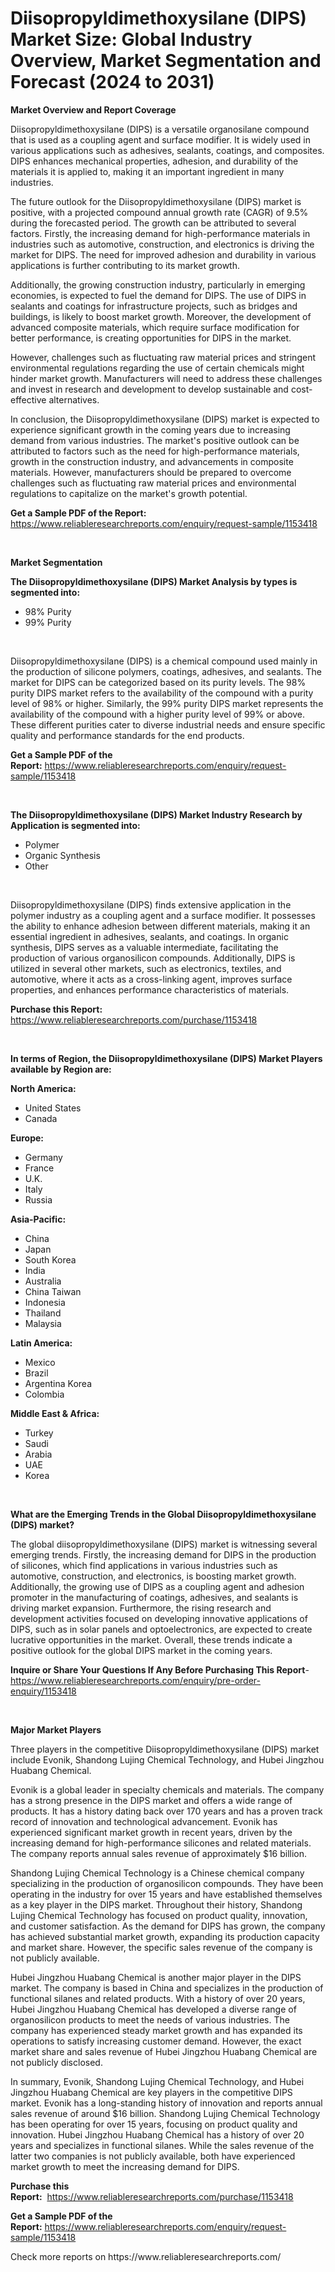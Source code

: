<p><h1>Diisopropyldimethoxysilane (DIPS) Market Size: Global Industry Overview, Market Segmentation and Forecast (2024 to 2031)</h1></p><p><strong>Market Overview and Report Coverage</strong></p>
<p><p>Diisopropyldimethoxysilane (DIPS) is a versatile organosilane compound that is used as a coupling agent and surface modifier. It is widely used in various applications such as adhesives, sealants, coatings, and composites. DIPS enhances mechanical properties, adhesion, and durability of the materials it is applied to, making it an important ingredient in many industries.</p><p>The future outlook for the Diisopropyldimethoxysilane (DIPS) market is positive, with a projected compound annual growth rate (CAGR) of 9.5% during the forecasted period. The growth can be attributed to several factors. Firstly, the increasing demand for high-performance materials in industries such as automotive, construction, and electronics is driving the market for DIPS. The need for improved adhesion and durability in various applications is further contributing to its market growth.</p><p>Additionally, the growing construction industry, particularly in emerging economies, is expected to fuel the demand for DIPS. The use of DIPS in sealants and coatings for infrastructure projects, such as bridges and buildings, is likely to boost market growth. Moreover, the development of advanced composite materials, which require surface modification for better performance, is creating opportunities for DIPS in the market.</p><p>However, challenges such as fluctuating raw material prices and stringent environmental regulations regarding the use of certain chemicals might hinder market growth. Manufacturers will need to address these challenges and invest in research and development to develop sustainable and cost-effective alternatives.</p><p>In conclusion, the Diisopropyldimethoxysilane (DIPS) market is expected to experience significant growth in the coming years due to increasing demand from various industries. The market's positive outlook can be attributed to factors such as the need for high-performance materials, growth in the construction industry, and advancements in composite materials. However, manufacturers should be prepared to overcome challenges such as fluctuating raw material prices and environmental regulations to capitalize on the market's growth potential.</p></p>
<p><strong>Get a Sample PDF of the Report:</strong> <a href="https://www.reliableresearchreports.com/enquiry/request-sample/1153418">https://www.reliableresearchreports.com/enquiry/request-sample/1153418</a></p>
<p>&nbsp;</p>
<p><strong>Market Segmentation</strong></p>
<p><strong>The Diisopropyldimethoxysilane (DIPS) Market Analysis by types is segmented into:</strong></p>
<p><ul><li>98% Purity</li><li>99% Purity</li></ul></p>
<p>&nbsp;</p>
<p><p>Diisopropyldimethoxysilane (DIPS) is a chemical compound used mainly in the production of silicone polymers, coatings, adhesives, and sealants. The market for DIPS can be categorized based on its purity levels. The 98% purity DIPS market refers to the availability of the compound with a purity level of 98% or higher. Similarly, the 99% purity DIPS market represents the availability of the compound with a higher purity level of 99% or above. These different purities cater to diverse industrial needs and ensure specific quality and performance standards for the end products.</p></p>
<p><strong>Get a Sample PDF of the Report:</strong>&nbsp;<a href="https://www.reliableresearchreports.com/enquiry/request-sample/1153418">https://www.reliableresearchreports.com/enquiry/request-sample/1153418</a></p>
<p>&nbsp;</p>
<p><strong>The Diisopropyldimethoxysilane (DIPS) Market Industry Research by Application is segmented into:</strong></p>
<p><ul><li>Polymer</li><li>Organic Synthesis</li><li>Other</li></ul></p>
<p>&nbsp;</p>
<p><p>Diisopropyldimethoxysilane (DIPS) finds extensive application in the polymer industry as a coupling agent and a surface modifier. It possesses the ability to enhance adhesion between different materials, making it an essential ingredient in adhesives, sealants, and coatings. In organic synthesis, DIPS serves as a valuable intermediate, facilitating the production of various organosilicon compounds. Additionally, DIPS is utilized in several other markets, such as electronics, textiles, and automotive, where it acts as a cross-linking agent, improves surface properties, and enhances performance characteristics of materials.</p></p>
<p><strong>Purchase this Report:</strong>&nbsp; <a href="https://www.reliableresearchreports.com/purchase/1153418">https://www.reliableresearchreports.com/purchase/1153418</a></p>
<p>&nbsp;</p>
<p><strong>In terms of Region, the Diisopropyldimethoxysilane (DIPS) Market Players available by Region are:</strong></p>
<p>
    <p> <strong> North America: </strong>
        <ul>
            <li>United States</li>
            <li>Canada</li>
        </ul>
        </p> 
    <p> <strong> Europe: </strong>
        <ul>
            <li>Germany</li>
            <li>France</li>
            <li>U.K.</li>
            <li>Italy</li>
            <li>Russia</li>
        </ul>
        </p> 
    <p> <strong> Asia-Pacific: </strong>
        <ul>
            <li>China</li>
            <li>Japan</li>
            <li>South Korea</li>
            <li>India</li>
            <li>Australia</li>
            <li>China Taiwan</li>
            <li>Indonesia</li>
            <li>Thailand</li>
            <li>Malaysia</li>
        </ul>
        </p> 
    <p> <strong> Latin America: </strong>
        <ul>
            <li>Mexico</li>
            <li>Brazil</li>
            <li>Argentina Korea</li>
            <li>Colombia</li>
        </ul>
        </p> 
    <p> <strong> Middle East & Africa: </strong>
        <ul>
            <li>Turkey</li>
            <li>Saudi</li>
            <li>Arabia</li>
            <li>UAE</li>
            <li>Korea</li>
        </ul>
    </p>
    </p>
<p>&nbsp;</p>
<p><strong>What are the Emerging Trends in the Global Diisopropyldimethoxysilane (DIPS) market?</strong></p>
<p><p>The global diisopropyldimethoxysilane (DIPS) market is witnessing several emerging trends. Firstly, the increasing demand for DIPS in the production of silicones, which find applications in various industries such as automotive, construction, and electronics, is boosting market growth. Additionally, the growing use of DIPS as a coupling agent and adhesion promoter in the manufacturing of coatings, adhesives, and sealants is driving market expansion. Furthermore, the rising research and development activities focused on developing innovative applications of DIPS, such as in solar panels and optoelectronics, are expected to create lucrative opportunities in the market. Overall, these trends indicate a positive outlook for the global DIPS market in the coming years.</p></p>
<p><strong>Inquire or Share Your Questions If Any Before Purchasing This Report</strong>- <a href="https://www.reliableresearchreports.com/enquiry/pre-order-enquiry/1153418">https://www.reliableresearchreports.com/enquiry/pre-order-enquiry/1153418</a></p>
<p>&nbsp;</p>
<p><strong>Major Market Players</strong></p>
<p><p>Three players in the competitive Diisopropyldimethoxysilane (DIPS) market include Evonik, Shandong Lujing Chemical Technology, and Hubei Jingzhou Huabang Chemical. </p><p>Evonik is a global leader in specialty chemicals and materials. The company has a strong presence in the DIPS market and offers a wide range of products. It has a history dating back over 170 years and has a proven track record of innovation and technological advancement. Evonik has experienced significant market growth in recent years, driven by the increasing demand for high-performance silicones and related materials. The company reports annual sales revenue of approximately $16 billion.</p><p>Shandong Lujing Chemical Technology is a Chinese chemical company specializing in the production of organosilicon compounds. They have been operating in the industry for over 15 years and have established themselves as a key player in the DIPS market. Throughout their history, Shandong Lujing Chemical Technology has focused on product quality, innovation, and customer satisfaction. As the demand for DIPS has grown, the company has achieved substantial market growth, expanding its production capacity and market share. However, the specific sales revenue of the company is not publicly available.</p><p>Hubei Jingzhou Huabang Chemical is another major player in the DIPS market. The company is based in China and specializes in the production of functional silanes and related products. With a history of over 20 years, Hubei Jingzhou Huabang Chemical has developed a diverse range of organosilicon products to meet the needs of various industries. The company has experienced steady market growth and has expanded its operations to satisfy increasing customer demand. However, the exact market share and sales revenue of Hubei Jingzhou Huabang Chemical are not publicly disclosed.</p><p>In summary, Evonik, Shandong Lujing Chemical Technology, and Hubei Jingzhou Huabang Chemical are key players in the competitive DIPS market. Evonik has a long-standing history of innovation and reports annual sales revenue of around $16 billion. Shandong Lujing Chemical Technology has been operating for over 15 years, focusing on product quality and innovation. Hubei Jingzhou Huabang Chemical has a history of over 20 years and specializes in functional silanes. While the sales revenue of the latter two companies is not publicly available, both have experienced market growth to meet the increasing demand for DIPS.</p></p>
<p><strong>Purchase this Report:</strong>&nbsp;&nbsp;<a href="https://www.reliableresearchreports.com/purchase/1153418">https://www.reliableresearchreports.com/purchase/1153418</a></p>
<p></p>
<p><strong>Get a Sample PDF of the Report:</strong>&nbsp;<a href="https://www.reliableresearchreports.com/enquiry/request-sample/1153418">https://www.reliableresearchreports.com/enquiry/request-sample/1153418</a></p>
<p>Check more reports on https://www.reliableresearchreports.com/</p>